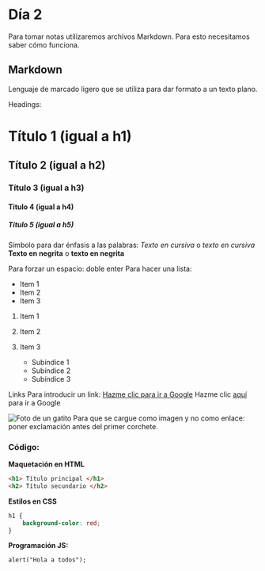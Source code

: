 # Día 2
Para tomar notas utilizaremos archivos Markdown. Para esto necesitamos saber cómo funciona. 


## Markdown

Lenguaje de marcado ligero que se utiliza para dar formato a un texto plano.


Headings:
# Título 1 (igual a h1)
## Título 2 (igual a h2)
### Título 3 (igual a h3)
#### Título 4 (igual a h4)
##### Título 5 (igual a h5)


Símbolo para dar énfasis a las palabras:
*Texto en cursiva* o _texto en cursiva_
**Texto en negrita** o __texto en negrita__


Para forzar un espacio: doble enter
Para hacer una lista:
- Item 1
- Item 2
- Item 3

1. Item 1
2. Item 2
3. Item 3

    - Subíndice 1
    - Subíndice 2
    - Subíndice 3


Links
Para introducir un link:
[Hazme clic para ir a Google](http://google.com)
Hazme clic [aquí](http://google.com) para ir a Google

![Foto de un gatito](https://purina.com.pe/sites/default/files/styles/webp/public/2022-10/Que_debes_saber_antes_de_adoptar_un_gatito.jpg.webp?itok=N2sS0lfp)
Para que se cargue como imagen y no como enlace: poner exclamación antes del primer corchete.


### Código:


**Maquetación en HTML**
```html
<h1> Título principal </h1>
<h2> Título secundario </h2>
```

**Estilos en CSS**
```CSS
h1 {
    background-color: red;
}
```


**Programación JS:**
```JS
alert("Hola a todos");
```